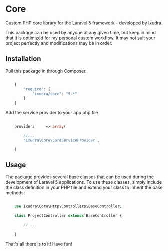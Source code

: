 Core
==============

Custom PHP core library for the Laravel 5 framework - developed by Ixudra.

This package can be used by anyone at any given time, but keep in mind that it is optimized for my personal custom workflow. It may not suit your project perfectly and modifications may be in order.



## Installation

Pull this package in through Composer.

```js

    {
        "require": {
            "ixudra/core": "5.*"
        }
    }

```

Add the service provider to your app.php file

```php

    providers     => array(

        //...
        'Ixudra\Core\CoreServiceProvider',

    )

```



## Usage

The package provides several base classes that can be used during the development of Laravel 5 applications. To use these classes, simply include the class definition in your PHP file and extend your class to inherit the base methods:

```php

    use Ixudra\Core\Http\Controllers\BaseController;
    
    class ProjectController extends BaseController {
    
        // ...
    
    }


```

That's all there is to it! Have fun!